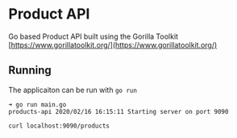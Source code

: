 # Product API

Go based Product API built using the Gorilla Toolkit [https://www.gorillatoolkit.org/](https://www.gorillatoolkit.org/)



## Running

The applicaiton can be run with `go run`

```
➜ go run main.go
products-api 2020/02/16 16:15:11 Starting server on port 9090

curl localhost:9090/products
```
